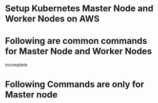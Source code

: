 # Setup Kubernetes Master Node and Worker Nodes on AWS
# Following are common commands for Master Node and Worker Nodes

incomplete

# Following Commands are only for Master node


